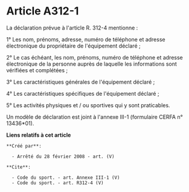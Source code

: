 # Article A312-1

La déclaration prévue à l'article R. 312-4 mentionne : 

1° Les nom, prénoms, adresse, numéro de téléphone et adresse électronique du propriétaire de l'équipement déclaré ; 

2° Le cas échéant, les nom, prénoms, numéro de téléphone et adresse électronique de la personne auprès de laquelle les
informations sont vérifiées et complétées ; 

3° Les caractéristiques générales de l'équipement déclaré ; 

4° Les caractéristiques spécifiques de l'équipement déclaré ; 

5° Les activités physiques et / ou sportives qui y sont praticables. 

Un modèle de déclaration est joint à l'annexe III-1 (formulaire CERFA n° 13436*01).

**Liens relatifs à cet article**

	**Créé par**:

	  - Arrêté du 28 février 2008 - art. (V)

	**Cite**:

	  - Code du sport. - art. Annexe III-1 (V)
	  - Code du sport. - art. R312-4 (V)

